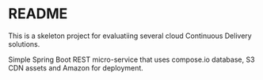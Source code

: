 README
======

This is a skeleton project for evaluatiing several cloud Continuous Delivery solutions.

Simple Spring Boot REST micro-service that uses compose.io database, S3 CDN assets and Amazon for deployment. 
